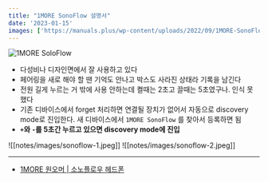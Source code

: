 ```yaml
---
title: "1MORE SonoFlow 설명서"
date: '2023-01-15'
images: ['https://manuals.plus/wp-content/uploads/2022/09/1MORE-SonoFlow-Active-Noise-Cancelling-Headphones.png']
---
```


![1MORE SoloFlow](https://manuals.plus/wp-content/uploads/2022/09/1MORE-SonoFlow-Active-Noise-Cancelling-Headphones.png)

- 다성비나 디자인면에서 잘 사용하고 있다
- 페어링을 새로 해야 할 땐 기억도 안나고 박스도 사라진 상태라 기록을 남긴다
- 전원 길게 누르는 거 밖에 사용 안하는데 켤때는 2초고 끌때는 5초였구나. 인식 못했다
- 기존 디바이스에서 forget 처리하면 연결될 장치가 없어서 자동으로 discovery mode로 진입한다. 새 디바이스에서 `1MORE SonoFlow` 를 찾아서 등록하면 됨
- **`+`와 `-`를 5초간 누르고 있으면 discovery mode에 진입**

![[notes/images/sonoflow-1.jpeg]]
![[notes/images/sonoflow-2.jpeg]]

---
- [1MORE 원오머 | 소노플로우 헤드폰](http://www.1morekorea.com/sonoflow)